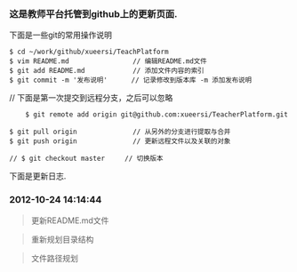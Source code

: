### 这是教师平台托管到github上的更新页面.
下面是一些git的常用操作说明

```
$ cd ~/work/github/xueersi/TeachPlatform
$ vim README.md                // 编辑README.md文件
$ git add README.md            // 添加文件内容的索引
$ git commit -m '发布说明'      // 记录修改到版本库 -m 添加发布说明
```
// 下面是第一次提交到远程分支，之后可以忽略
```
    $ git remote add origin git@github.com:xueersi/TeacherPlatform.git
```

```
$ git pull origin              // 从另外的分支进行提取与合并
$ git push origin              // 更新远程文件以及关联的对象
```

```
// $ git checkout master     // 切换版本
```

下面是更新日志.

### 2012-10-24 14:14:44 ###
> 更新README.md文件

> 重新规划目录结构

> 文件路径规划
